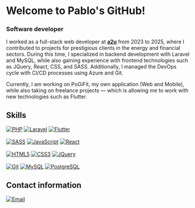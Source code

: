 # Welcome to Pablo's GitHub!
### Software developer

<!---[![Top Langs](https://github-readme-stats.vercel.app/api/top-langs/?username=pgpablodev&theme=tokyonight&layout=extend)](https://github.com/pgpablodev)--->

I worked as a full-stack web developer at [**a2u**](https://www.advisor2you.com/) from 2023 to 2025, where I contributed to projects for prestigious clients in the energy and financial sectors. During this time, I specialized in backend development with Laravel and MySQL, while also gaining experience with frontend technologies such as JQuery, React, CSS, and SASS. Additionally, I managed the DevOps cycle with CI/CD processes using Azure and Git.

Currently, I am working on PoGiFit, my own application (Web and Mobile), while also taking on freelance projects — which is allowing me to work with new technologies such as Flutter.

## Skills
[![PHP](https://img.shields.io/badge/PHP-7A86B8?style=for-the-badge&logo=php&logoColor=white&labelColor=101010)]() 
[![Laravel](https://img.shields.io/badge/LARAVEL-f23a2f?style=for-the-badge&logo=laravel&logoColor=white&labelColor=101010)]() 
[![Flutter](https://img.shields.io/badge/Flutter-02569B?style=for-the-badge&logo=flutter&logoColor=white&labelColor=101010)]()
</br>
</br>
[![SASS](https://img.shields.io/badge/SASS-CD6799?style=for-the-badge&logo=sass&logoColor=white&labelColor=101010)]() 
[![JavaScript](https://img.shields.io/badge/JavaScript-FECC00?style=for-the-badge&logo=javascript&logoColor=white&labelColor=101010)]() 
[![React](https://img.shields.io/badge/REACT-5ED4F4?style=for-the-badge&logo=react&logoColor=white&labelColor=101010)]()
</br>
</br>
[![HTML5](https://img.shields.io/badge/HTML-E34F26?style=for-the-badge&logo=html5&logoColor=white&labelColor=101010)]() 
[![CSS3](https://img.shields.io/badge/CSS3-1572B6?style=for-the-badge&logo=css3&logoColor=white&labelColor=101010)]() 
[![JQuery](https://img.shields.io/badge/jquery-FECC00?style=for-the-badge&logo=jquery&logoColor=white&labelColor=101010)]() 
</br>
</br>
[![Git](https://img.shields.io/badge/git-D64B21?style=for-the-badge&logo=git&logoColor=white&labelColor=101010)]()
[![MySQL](https://img.shields.io/badge/MySQL-4479A1?style=for-the-badge&logo=mysql&logoColor=white&labelColor=101010)]()
[![PostgreSQL](https://img.shields.io/badge/PostgreSQL-316486?style=for-the-badge&logo=postgresql&logoColor=white&labelColor=101010)]() 
</br>


## Contact information

[![Email](https://img.shields.io/badge/povarg.pablo@gmail.com-contact_me-D14836?style=for-the-badge&logo=gmail&logoColor=white&labelColor=101010)](mailto:povarg.pablo@gmail.com)
